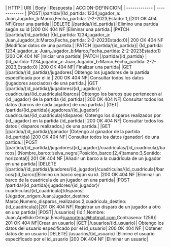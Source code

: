 |  HTTP | URI |  Body |  Respuesta |  ACCION-DEFINICION| 
| ------------- | ------------- |
|POST|/partida/|{Id_partida: 1234,jugador_a: Juan,Jugador_b:Marco,Fecha_partida: 2-2-2023,Estado: 1,}|201 OK 404 NF|Crear una partida|
|DELETE	|/partida/{id_partida}|	Elimino una partida según su id	|200 OK 404 NF	|Eliminar una partida.|
|PATCH	|/partida/{id_partida}	|{Id_partida: 1234,jugador_a: Juan,Jugador_b:Marco,Fecha_partida: 2-2-2023Estado:0}|	200 OK 404 NF	|Modificar datos de una partida.|
|PATCH	|/partida/{id_partida}|	{Id_partida: 1234,jugador_a: Juan,Jugador_b:Marco,Fecha_partida: 2-2-2023Estado:1}	|200 OK 404 NF	|Iniciar una partida|
|PATCH	|/partida/{id_partida}	|{Id_partida: 1234,jugador_a: Juan,Jugador_b:Marco,Fecha_partida: 2-2-2023,Estado:0}	|200 OK 404 NF|	Finalizar una partida|
|GET	|/partida/{id_partida}/jugadores|	Obtengo los jugadores de la partida especificada por el id.|	200 OK 404 NF|	Consultar todos los datos (jugadores asociados) de una partida.|
|GET	|/partida/{id_partida}/jugadores/{id_jugador}/ cuadriculas/{id_cuadricula}/barcos|	Obtengo los barcos que pertenecen al {id_jugador} de la partida {id_partida}|	200 OK 404 NF|	Consultar todos los datos (barcos de cada jugador) de una partida.|
|GET|	/partida/{id_partida}/jugadores/{id_jugador}/ cuadriculas/{id_cuadricula}/disparos|	Obtengo los disparos realizados por {id_jugador} en la partida {id_partida}|	200 OK 404 NF|	Consultar todos los datos ( disparos realizados,) de una partida.|
|GET	|/partida/{id_partida}/ganador	|Obtengo al ganador de la partida {id_partida}	|200 OK 404 NF|	Consultar todos los datos (ganador) de una partida.|
|POST	|/partida/{id_partida}/jugadores/{id_jugador}/cuadriculas/{id_cuadricula}/barcos| {Nombre_barco:’selva_negra’,Posición_barco:[2,4]tamano:3,Sentido: horizontal}|	201 OK 404 NF	|Añadir un barco a la cuadrícula de un jugador en una partida|
|DELETE |/partida/{id_partida}/juadores/{id_jugador}/cuadriculas/{id_cuadricula}/barcos/{id_barco}|Elimino un barco según su id.	|200 OK 404 NF	|Eliminar un barco de la cuadrícula de un jugador en una partida|
|POST	/partida/{id_partida}/jugadores/{id_jugador}/ cuadriculas/{id_cuadricula}/disparos|	{Jugador_origen:Juan;Jugador_destino: Marco,Numero_disparos_realizados:2,cuadricula_destino: {id_cuadricula}}|201 OK 404 NF| Registrar un disparo de un jugador a otro en una partida|
|POST|	/usuarios|	{Id:1,Nombre: Juan,Apellido:Ortega,Email:juanortega@hotmail.com,Contrasena:  1256}|	201 OK 404 NF|Crear un usuario|
|GET	|/usuarios/{id_usuario}|	Obtengo los datos del usuario especificado por el id_usuario|	200 OK 404 NF	| Obtener datos de un usuario
|DELETE|	/usuarios/{id_usuario}	|Elimino el usuario especificado por el id_usuario	|200 OK 404 NF	|Eliminar un usuario|
